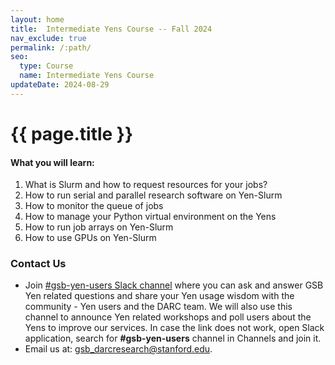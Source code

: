 ```yaml
---
layout: home
title:  Intermediate Yens Course -- Fall 2024
nav_exclude: true
permalink: /:path/
seo:
  type: Course
  name: Intermediate Yens Course
updateDate: 2024-08-29
---
```

# {{ page.title }}

#### What you will learn:

1. What is Slurm and how to request resources for your jobs?
2. How to run serial and parallel research software on Yen-Slurm
3. How to monitor the queue of jobs
4. How to manage your Python virtual environment on the Yens
5. How to run job arrays on Yen-Slurm
6. How to use GPUs on Yen-Slurm

### Contact Us
- Join <a href="https://circlerss.slack.com/archives/C01JXJ6U4E5" target="_blank">#gsb-yen-users Slack channel</a> where you can ask and answer GSB Yen related questions and share your Yen usage wisdom with the community - Yen users and the DARC team. We will also use this channel to announce Yen related workshops and poll users about the Yens to improve our services. In case the link does not work, open Slack application, search for <b>#gsb-yen-users</b> channel in Channels and join it.
- Email us at: <a href="mailto:gsb_darcresearch@stanford.edu">gsb_darcresearch@stanford.edu.</a>
